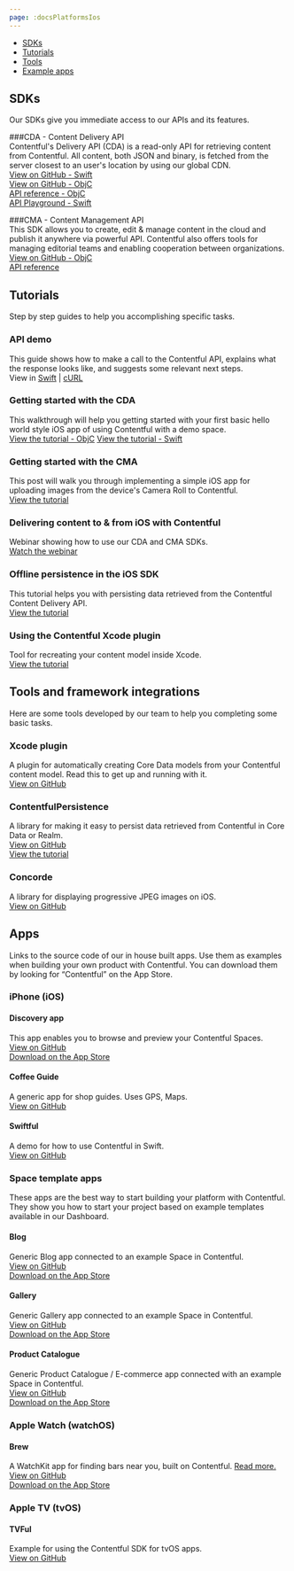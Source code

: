 ```yaml
---
page: :docsPlatformsIos
---
```


- [SDKs](#sdks)
- [Tutorials](#tutorials)
- [Tools](#tools-and-framework-integrations)
- [Example apps](#apps)

## SDKs
Our SDKs give you immediate access to our APIs and its features.

###CDA - Content Delivery API<br>
Contentful's Delivery API (CDA) is a read-only API for retrieving content from Contentful. All content, both JSON and binary, is fetched from the server closest to an user's location by using our global CDN.<br>
[View on GitHub - Swift](https://github.com/contentful/contentful.swift)<br>
[View on GitHub - ObjC](https://github.com/contentful/contentful.objc)<br>
[API reference - ObjC](http://cocoadocs.org/docsets/ContentfulDeliveryAPI/)<br>
[API Playground - Swift](https://github.com/contentful/ContentfulPlayground)

###CMA - Content Management API<br>
This SDK allows you to create, edit & manage content in the cloud and publish it anywhere via powerful API. Contentful also offers tools for managing editorial teams and enabling cooperation between organizations.<br>
[View on GitHub - ObjC](https://github.com/contentful/contentful-management.objc)<br>
[API reference](http://cocoadocs.org/docsets/ContentfulManagementAPI/)

## Tutorials
Step by step guides to help you accomplishing specific tasks.

### API demo
This guide shows how to make a call to the Contentful API, explains what the response looks like, and suggests some relevant next steps.<br>
View in [Swift](/developers/api-demo/swift/) |
[cURL](/developers/api-demo/curl/)

### Getting started with the CDA
This walkthrough will help you getting started with your first basic hello world style iOS app of using Contentful with a demo space.<br>
[View the tutorial - ObjC](/developers/docs/ios/tutorials/using-delivery-api-on-ios/)
[View the tutorial - Swift](/developers/docs/ios/tutorials/using-delivery-api-with-swift/)

### Getting started with the CMA
This post will walk you through implementing a simple iOS app for uploading images from the device's Camera Roll to Contentful.<br>
[View the tutorial](/developers/docs/ios/tutorials/using-management-api-on-ios/)

### Delivering content to & from iOS with Contentful
Webinar showing how to use our CDA and CMA SDKs.<br>
[Watch the webinar](/blog/2014/09/18/webinar-delivering-content-to-from-ios-with-contentful/)

### Offline persistence in the iOS SDK
This tutorial helps you with persisting data retrieved from the Contentful Content Delivery API.<br>
[View the tutorial](/developers/docs/ios/tutorials/offline-persistence-in-ios-sdk/)

### Using the Contentful Xcode plugin
Tool for recreating your content model inside Xcode.<br>
[View the tutorial](/developers/docs/ios/tutorials/using-contentful-xcode-plugin/)

## Tools and framework integrations
Here are some tools developed by our team to help you completing some basic tasks.

### Xcode plugin
A plugin for automatically creating Core Data models from your Contentful content model. Read this to get up and running with it.<br>
[View on GitHub](https://github.com/contentful/ContentfulXcodePlugin)

### ContentfulPersistence
A library for making it easy to persist data retrieved from Contentful in Core Data or Realm.<br>
[View on GitHub](https://github.com/contentful/contentful-persistence.objc)<br>
[View the tutorial](/developers/docs/ios/tutorials/offline-persistence-in-ios-sdk/)

### Concorde
A library for displaying progressive JPEG images on iOS.<br>
[View on GitHub](https://github.com/contentful-labs/Concorde)

## Apps
Links to the source code of our in house built apps. Use them as examples when building your own product with Contentful.
You can download them by looking for “Contentful” on the App Store.

### iPhone (iOS)

#### Discovery app
This app enables you to browse and preview your Contentful Spaces.<br>
[View on GitHub](https://github.com/contentful/discovery-app)<br>
[Download on the App Store](https://itunes.apple.com/us/app/contentful-discovery-cms-for/id892840015)

#### Coffee Guide
A generic app for shop guides. Uses GPS, Maps.<br>
[View on GitHub](https://github.com/contentful-labs/Swiftful)

#### Swiftful
A demo for how to use Contentful in Swift.<br>
[View on GitHub](https://github.com/contentful/guide-app-ios)

### Space template apps
These apps are the best way to start building your platform with Contentful. They show you how to start your project based on example templates available in our Dashboard.

#### Blog
Generic Blog app connected to an example Space in Contentful.<br>
[View on GitHub](https://github.com/contentful/blog-app-ios)<br>
[Download on the App Store](https://itunes.apple.com/us/app/contentful-blog-showcase/id962456216)

#### Gallery
Generic Gallery app connected to an example Space in Contentful.<br>
[View on GitHub](https://github.com/contentful/gallery-app-ios)<br>
[Download on the App Store](https://itunes.apple.com/us/app/contentful-gallery-showcase/id975142754)

#### Product Catalogue
Generic Product Catalogue / E-commerce app connected with an example Space in Contentful.<br>
[View on GitHub](https://github.com/contentful/product-catalogue-ios)<br>
[Download on the App Store](https://itunes.apple.com/us/app/contentful-product-catalogue/id963680410)

### Apple Watch (watchOS)

#### Brew
A WatchKit app for finding bars near you, built on Contentful. [Read more.](/blog/2015/05/28/brew-app-for-apple-watch/)<br>
[View on GitHub](https://github.com/contentful-labs/ContentfulWatchKitExample)<br>
[Download on the App Store](https://itunes.apple.com/us/app/brew-discover-craft-beer-pubs/id986830433)

### Apple TV (tvOS)

#### TVFul
Example for using the Contentful SDK for tvOS apps.<br>
[View on GitHub](https://github.com/contentful/tvful)

